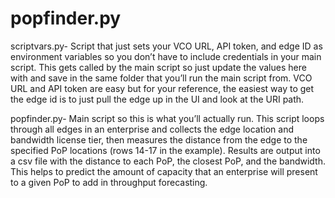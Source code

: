 # popfinder.py

scriptvars.py- Script that just sets your VCO URL, API token, and edge ID as environment variables so you don’t have to include credentials in your main script.  This gets called by the main script so just update the values here with and save in the same folder that you’ll run the main script from.  VCO URL and API token are easy but for your reference, the easiest way to get the edge id is to just pull the edge up in the UI and look at the URI path. 

popfinder.py- Main script so this is what you’ll actually run.  This script loops through all edges in an enterprise and collects the edge location and bandwidth license tier, then measures the distance from the edge to the specified PoP locations (rows 14-17 in the example).  Results are output into a csv file with the distance to each PoP, the closest PoP, and the bandwidth.  This helps to predict the amount of capacity that an enterprise will present to a given PoP to add in throughput forecasting.
